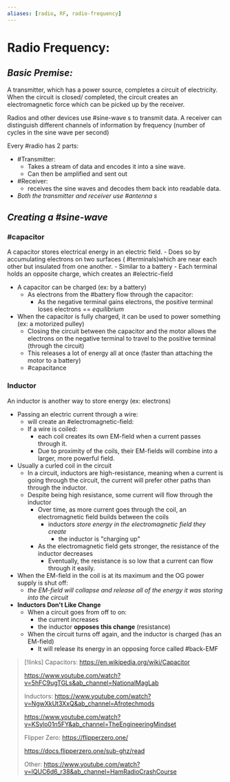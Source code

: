 ```yaml
---
aliases: [radio, RF, radio-frequency]
---
```

# Radio Frequency:

## *Basic Premise:*
A transmitter, which has a power source, completes a circuit of electricity. When the circuit is closed/ completed, the circuit creates an electromagnetic force which can be picked up by the receiver.

Radios and other devices use #sine-wave s to transmit data. A receiver can distinguish different channels of information by frequency (number of cycles in the sine wave per second)

Every #radio has 2 parts:

- #Transmitter:
	- Takes a stream of data and encodes it into a sine wave.
	- Can then be amplified and sent out
- #Receiver:
	- receives the sine waves and decodes them back into readable data.
- *Both the transmitter and receiver use #antenna s*

## *Creating a #sine-wave*

### #capacitor 
A capacitor stores electrical energy in an electric field.
	- Does so by accumulating electrons on two surfaces ( #terminals)which are near each other but insulated from one another.
		- Similar to a battery
		- Each terminal holds an opposite charge, which creates an #electric-field
- A capacitor can be charged (ex: by a battery)
	- As electrons from the #battery flow through the capacitor:
		- As the negative terminal gains electrons, the positive terminal loses electrons == *equilibrium*
- When the capacitor is fully charged, it can be used to power something (ex: a motorized pulley)
	- Closing the circuit between the capacitor and the motor allows the electrons on the negative terminal to travel to the positive terminal (through the circuit)
	- This releases a lot of energy all at once (faster than attaching the motor to a battery)
	- #capacitance 

### Inductor
An inductor is another way to store energy (ex: electrons)
- Passing an electric current through a wire:
	- will create an #electromagnetic-field:
	- If a wire is coiled:
		- each coil creates its own EM-field when a current passes through it.
		- Due to proximity of the coils, their EM-fields will combine into a larger, more powerful field.
- Usually a curled coil in the circuit
	- In a circuit, inductors are high-resistance, meaning when a current is going through the circuit, the current will prefer other paths than through the inductor.
	- Despite being high resistance, some current will flow through the inductor
		- Over time, as more current goes through the coil, an electromagnetic field builds between the coils
			- inductors *store energy in the electromagnetic field they create*
				- the inductor is "charging up"
		- As the electromagnetic field gets stronger, the resistance of the inductor decreases
			- Eventually, the resistance is so low that a current can flow through it easily.
- When the EM-field in the coil is at its maximum and the OG power supply is shut off:
	- *the EM-field will collapse and release all of the energy it was storing into the circuit*
- **Inductors Don't Like Change**
	- When a circuit goes from off to on:
		- the current increases
		- the inductor **opposes this change** (resistance)
	- When the circuit turns off again, and the inductor is charged (has an EM-field)
		- It will release its energy in an opposing force called #back-EMF

>[!links]
>Capacitors:
> https://en.wikipedia.org/wiki/Capacitor
> 
> https://www.youtube.com/watch?v=5hFC9ugTGLs&ab_channel=NationalMagLab
> 
> Inductors:
> https://www.youtube.com/watch?v=NgwXkUt3XxQ&ab_channel=Afrotechmods
>  
> https://www.youtube.com/watch?v=KSylo01n5FY&ab_channel=TheEngineeringMindset
> 
> Flipper Zero:
> https://flipperzero.one/
> 
> https://docs.flipperzero.one/sub-ghz/read
> 
> Other:
> https://www.youtube.com/watch?v=lQUC6d6_r38&ab_channel=HamRadioCrashCourse
